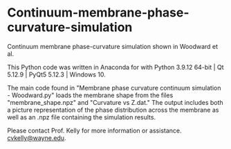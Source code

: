 # Continuum-membrane-phase-curvature-simulation
Continuum membrane phase-curvature simulation shown in Woodward et al.

This Python code was written in Anaconda for with Python 3.9.12 64-bit | Qt 5.12.9 | PyQt5 5.12.3 | Windows 10.

The main code found in "Membrane phase curvature continuum simulation - Woodward.py" loads the membrane shape from the files "membrane_shape.npz" and "Curvature vs Z.dat." The output includes both a picture representation of the phase distribution across the membrane as well as an .npz file containing the simulation results.

Please contact Prof. Kelly for more information or assistance. cvkelly@wayne.edu.

